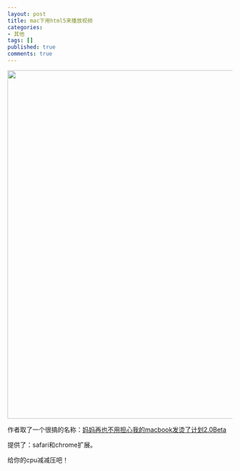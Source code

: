 ```yaml
---
layout: post
title: mac下用html5来播放视频
categories:
- 其他
tags: []
published: true
comments: true
---
```

<p><img class="alignnone size-full wp-image-1009" title="a74ecc4cjw1e10fdarlf1j" src="{{site.url}}/media/2013/03/a74ecc4cjw1e10fdarlf1j.jpg" alt="" width="1032" height="781" /></p>

<p>作者取了一个很搞的名称：<a href="http://zythum.sinaapp.com/youkuhtml5playerbookmark/" target="_blank">妈妈再也不用担心我的macbook发烫了计划2.0Beta</a></p>

<p>提供了：safari和chrome扩展。</p>

<p>给你的cpu减减压吧！</p>
